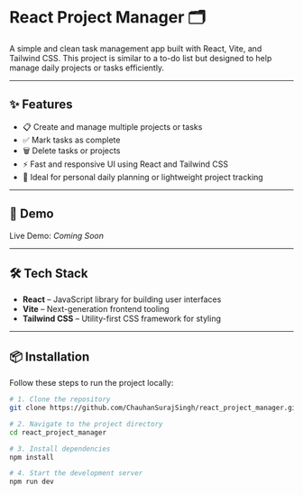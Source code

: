 # React Project Manager 🗂️

A simple and clean task management app built with React, Vite, and Tailwind CSS. This project is similar to a to-do list but designed to help manage daily projects or tasks efficiently.

---

## ✨ Features

- 📋 Create and manage multiple projects or tasks
- ✅ Mark tasks as complete
- 🗑️ Delete tasks or projects
- ⚡ Fast and responsive UI using React and Tailwind CSS
- 🎯 Ideal for personal daily planning or lightweight project tracking

---

## 🚀 Demo

Live Demo: _Coming Soon_  

---

## 🛠️ Tech Stack

- **React** – JavaScript library for building user interfaces
- **Vite** – Next-generation frontend tooling
- **Tailwind CSS** – Utility-first CSS framework for styling

---

## 📦 Installation

Follow these steps to run the project locally:

```bash
# 1. Clone the repository
git clone https://github.com/ChauhanSurajSingh/react_project_manager.git

# 2. Navigate to the project directory
cd react_project_manager

# 3. Install dependencies
npm install

# 4. Start the development server
npm run dev
